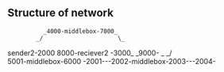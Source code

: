 Structure of network
--------------------

			  _4000-middlebox-7000_
			_/	  				   \_
sender2-2000					     8000-reciever2 
       -3000_					    _9000-
			 \_					  _/	
			   5001-middlebox-6000
	   -2001---2002-middlebox-2003---2004-
